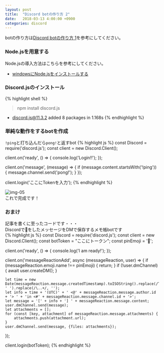 ```yaml
---
layout: post
title:  "Discord botの作り方 2"
date:   2018-03-13 4:00:00 +0900
categories: discord
---
```


botの作り方は[Discord botの作り方 1][lnk-01]を参考にしてください。  

### Node.jsを用意する
Node.jsの導入方法はこちらを参考にしてください。  
- [windowsにNode.jsをインストールする][lnk-02]

### Discord.jsのインストール

{% highlight shell %}
> npm install discord.js

+ discord.js@11.3.2
added 8 packages in 1.168s
{% endhighlight %}


### 単純な動作をするbotを作成
`!ping`と打ち込んだら`pong!`と返すbot
{% highlight js %}
const Discord = require('discord.js');
const client = new Discord.Client();

client.on('ready', () => {
	console.log('Login!!');
});

client.on('message', (message) => {
	if (message.content.startsWith('!ping')) {
		message.channel.send('pong!');
	}
});

client.login('ここにTokenを入力');
{% endhighlight %}

![img-05][img-05]  
これで完成です！  

### おまけ

記事を書くに至ったコードです・・・  
Discordで📌をしたメッセージをDMで保存するメモ帳botです  
{% highlight js %}
const Discord = require('discord.js');
const client = new Discord.Client();
const botToken = "ここにトークン";
const pinEmoji = '📌';

client.on('ready', () => {
	console.log('I am ready!');
});

client.on('messageReactionAdd', async (messageReaction, user) => {
	if (messageReaction.emoji.name !== pinEmoji) {
		return;
	}
	if (!user.dmChannel) {
		await user.createDM();
	}

	let time = new Date(messageReaction.message.createdTimestamp).toISOString().replace(/T/, ' ').replace(/\..+/, '');
	let info = time + '(UTC)' + ' <@' + messageReaction.message.author.id + '> ' + 'in <#' + messageReaction.message.channel.id + '>';
	let message = '[' + info + '] ' + messageReaction.message.content;
	user.dmChannel.send(message);
	let attachments = [];
	for (const [key, attachment] of messageReaction.message.attachments) {
		attachments.push(attachment.url);
	}
	user.dmChannel.send(message, {files: attachments});
});

client.login(botToken);
{% endhighlight %}

[lnk-01]: {{baseurl}}/discord/2018/03/13/discord_bot_001.html
[lnk-02]: https://qiita.com/Masayuki-M/items/840a997a824e18f576d8

[img-05]: {{site.baseurl}}/images/2018/03/discord-bot-05.png
